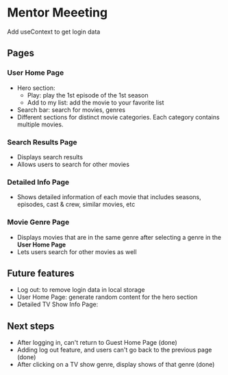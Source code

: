 # Mentor Meeeting

Add useContext to get login data

## Pages

### User Home Page

- Hero section:
  - Play: play the 1st episode of the 1st season
  - Add to my list: add the movie to your favorite list
- Search bar: search for movies, genres
- Different sections for distinct movie categories. Each category contains multiple movies.

### Search Results Page

- Displays search results
- Allows users to search for other movies

### Detailed Info Page

- Shows detailed information of each movie that includes seasons, episodes, cast & crew, similar movies, etc

### Movie Genre Page

- Displays movies that are in the same genre after selecting a genre in the **User Home Page**
- Lets users search for other movies as well

## Future features

- Log out: to remove login data in local storage
- User Home Page: generate random content for the hero section
- Detailed TV Show Info Page:

## Next steps

- After logging in, can't return to Guest Home Page (done)
- Adding log out feature, and users can't go back to the previous page (done)
- After clicking on a TV show genre, display shows of that genre (done)

